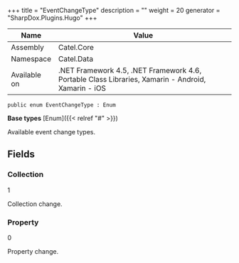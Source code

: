 

+++
title = "EventChangeType" 
description = ""
weight = 20
generator = "SharpDox.Plugins.Hugo"
+++

Name|Value
---|---
Assembly|Catel.Core
Namespace|Catel.Data
Available on|.NET Framework 4.5, .NET Framework 4.6, Portable Class Libraries, Xamarin - Android, Xamarin - iOS

```
public enum EventChangeType : Enum
```

**Base types**
[Enum]({{< relref "#" >}})

Available event change types.

## Fields

### Collection

1

Collection change.

### Property

0

Property change.

